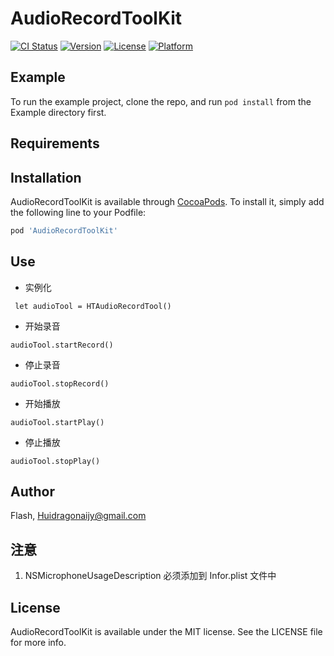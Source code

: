 # AudioRecordToolKit

[![CI Status](https://img.shields.io/travis/Rey-superlrp/AudioRecordToolKit.svg?style=flat)](https://travis-ci.org/Rey-superlrp/AudioRecordToolKit)
[![Version](https://img.shields.io/cocoapods/v/AudioRecordToolKit.svg?style=flat)](https://cocoapods.org/pods/AudioRecordToolKit)
[![License](https://img.shields.io/cocoapods/l/AudioRecordToolKit.svg?style=flat)](https://cocoapods.org/pods/AudioRecordToolKit)
[![Platform](https://img.shields.io/cocoapods/p/AudioRecordToolKit.svg?style=flat)](https://cocoapods.org/pods/AudioRecordToolKit)

## Example

To run the example project, clone the repo, and run `pod install` from the Example directory first.

## Requirements

## Installation

AudioRecordToolKit is available through [CocoaPods](https://cocoapods.org). To install
it, simply add the following line to your Podfile:

```ruby
pod 'AudioRecordToolKit'
```

## Use
* 实例化
```
 let audioTool = HTAudioRecordTool()
```

* 开始录音
```
audioTool.startRecord()
```

* 停止录音
```
audioTool.stopRecord()
```

* 开始播放
```
audioTool.startPlay()
```

* 停止播放
```
audioTool.stopPlay()

```
## Author

Flash, Huidragonaijy@gmail.com

## 注意

1. NSMicrophoneUsageDescription 必须添加到 Infor.plist 文件中

## License

AudioRecordToolKit is available under the MIT license. See the LICENSE file for more info.

